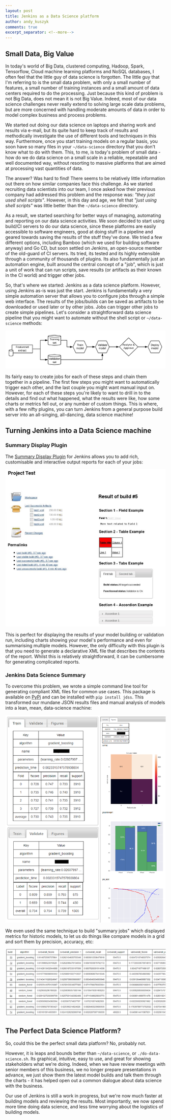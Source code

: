 ```yaml
---
layout: post
title: Jenkins as a Data Science platform
author: andy_kuszyk
comments: true
excerpt_separator: <!--more-->
---
```


## Small Data, Big Value
In today's world of Big Data, clustered computing, Hadoop, Spark, Tensorflow, Cloud machine learning platforms and NoSQL databases, I often feel that the little guy of data science is forgotten. The little guy that I'm referring to is the small data problem, with only a small number of features, a small number of training instances and a small amount of data centers required to do the processing. Just because this kind of problem is not Big Data, does not mean it is not Big Value. Indeed, most of our data science challenges never really extend to solving large scale data problems, but are more concerned with handling moderate amounts of data in order to model complex business and process problems.

We started out doing our data science on laptops and sharing work and results via e-mail, but its quite hard to keep track of results and methodically investigate the use of different tools and techniques in this way. Furthermore, once you start training models on a regular basis, you soon have so many files in your `~/data-science` directory that you don't know what to do with them. This, to me, is today's problem of small data - how do we do data science on a small scale in a reliable, repeatable and well documented way, without resorting to massive platforms that are aimed at processing vast quantities of data. 

The answer? Was hard to find! There seems to be relatively little information out there on how similar companies face this challenge. As we started recruiting data scientists into our team, I once asked how their previous company had addressed this problem and the response was: *"they just used shell scripts"*. However, in this day and age, we felt that *"just using shell scripts"* was little better than the `~/data-science` directory.

As a result, we started searching for better ways of managing, automating and reporting on our data science activities. We soon decided to start using build/CI servers to do our data science, since these platforms are easily accessible to software engineers, good at doing stuff in a pipeline and geared towards saving the results of the stuff they've done. We tried a few different options, including Bamboo (which we used for building software anyway) and Go CD, but soon settled on Jenkins, an open-source member of the old-guard of CI servers. Its tried, its tested and its highly extensible through a community of thousands of plugins. Its also fundamentally just an automation engine, built around the central concept of a "job", which is just a unit of work that can run scripts, save results (or artifacts as their known in the CI world) and trigger other jobs.

So, that's where we started: Jenkins as a data science platform. However, using Jenkins as-is was just the start. Jenkins is fundamentally a very simple automation server that allows you to configure jobs through a simple web interface. The results of the jobs/builds can be saved as artifacts to be downloaded or used later or by other jobs. Jobs can trigger other jobs to create simple pipelines. Let's consider a straightforward data science pipeline that you might want to automate without the shell script or `~/data-science` methods:

![Jenkins Data Science Pipeline](../images/jenkins-data-science-pipeline.png)

Its fairly easy to create jobs for each of these steps and chain them together in a pipeline. The first few steps you might want to automatically trigger each other, and the last couple you might want manual input on. However, for each of these steps you're likely to want to drill in to the details and find out what happened, what the results were like, how some charts or metrics fell out, or any number of custom things. This is where, with a few nifty plugins, you can turn Jenkins from a general purpose build server into an all-singing, all-dancing, data science machine!

## Turning Jenkins into a Data Science machine
### Summary Display Plugin
The [Summary Display Plugin](https://wiki.jenkins.io/display/JENKINS/Summary+Display+Plugin) for Jenkins allows you to add rich, customisable and interactive output reports for each of your jobs:

![Summary Display Plugin](../images/summary-display-plugin.png)

This is perfect for displaying the results of your model building or validation run, including charts showing your model's performance and even for summarising multiple models. However, the only difficulty with this plugin is that you need to generate a declarative XML file that describes the contents of the report. Whilst this is relatively straightforward, it can be cumbersome for generating complicated reports.

### Jenkins Data Science Summary
To overcome this problem, we wrote a simple command line tool for generating compliant XML files for common use cases. This package is available on [PyPi](https://pypi.org/project/jdss/) and can be installed with `pip install jdss`. This transformed our mundane JSON results files and manual analysis of models into a lean, mean, data-science machine:

![Jenkins Data Science Summary](../images/jdss.png)

We even used the same technique to build "summary jobs" which displayed metrics for historic models, to let us do things like compare models in a grid and sort them by precision, accuracy, etc:

![JDSS List](../images/jdss-list.png)

## The Perfect Data Science Platform?
So, could this be the perfect small data platform? No, probably not.

However, it is leaps and bounds better than `~/data-science`, or `./do-data-science.sh`. Its graphical, intuitive, easy to use, and great for showing stakeholders what we're doing. Indeed, when we have review meetings with senior members of this business, we no longer prepare presentations in advance, we just show them the latest model builds and talk them through the charts - it has helped open out a common dialogue about data science with the business.

Our use of Jenkins is still a work in progress, but we're now much faster at building models and reviewing the results. Most importantly, we now spend more time doing data science, and less time worrying about the logistics of building models.
